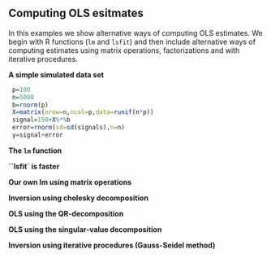 ## Computing OLS esitmates

In this examples we show alternative ways of computing OLS estimates. We begin with R functions (`lm` and `lsfit`) and then include
alternative ways of computing estimates using matrix operations, factorizations and with iterative procedures.

**A simple simulated data set**

```R
 p=100
 n=5000
 b=rnorm(p)
 X=matrix(nrow=n,ncol=p,data=runif(n*p))
 signal=150+X%*%b
 error=rnorm(sd=sd(signals),n=n)
 y=signal+error

```

**The `lm` function**

**``lsfit` is faster**

**Our own lm using matrix operations**

**Inversion using cholesky decomposition**

**OLS using the QR-decomposition**

**OLS using the singular-value decomposition**

**Inversion using iterative procedures (Gauss-Seidel method)**



